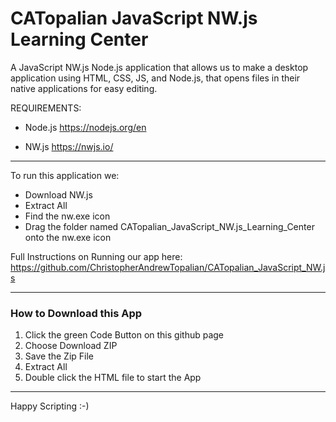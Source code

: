 # CATopalian JavaScript NW.js Learning Center
A JavaScript NW.js Node.js application that allows us to make a desktop application using HTML, CSS, JS, and Node.js, that opens files in their native applications for easy editing.

REQUIREMENTS:
* Node.js https://nodejs.org/en

* NW.js https://nwjs.io/  

---

To run this application we:
* Download NW.js
* Extract All
* Find the nw.exe icon
* Drag the folder named CATopalian_JavaScript_NW.js_Learning_Center onto the nw.exe icon  

Full Instructions on Running our app here: https://github.com/ChristopherAndrewTopalian/CATopalian_JavaScript_NW.js

---

### How to Download this App
1. Click the green Code Button on this github page
2. Choose Download ZIP
3. Save the Zip File
4. Extract All
5. Double click the HTML file to start the App

---

Happy Scripting :-)

